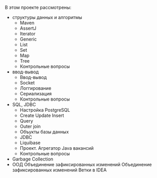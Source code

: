 В этом проекте рассмотрены:
- cтруктуры данных и алгоритмы
    * Maven
    * AssertJ
    * Iterator
    * Generic
    * List
    * Set
    * Map
    * Tree
    * Контрольные вопросы
- ввод-вывод
    * Ввод-вывод
    * Socket
    * Логгирование
    * Сериализация
    * Контрольные вопросы
- SQL, JDBC
    * Настройка PostgreSQL
    * Create Update Insert
    * Query
    * Outer join
    * Объукты базы данных
    * JDBC
    * Liquibase
    * Проект. Агрегатор Java вакансий
    * Контрольные вопросы
- Garbage Collection
- ООД 
Объединение зафиксированных изменений
Объединение зафиксированных изменений
Ветки в IDEA